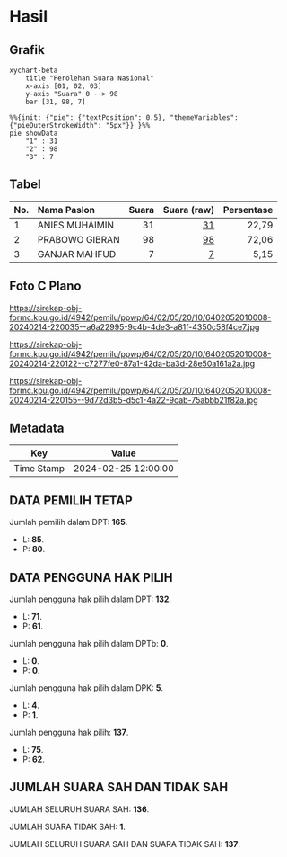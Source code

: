 # Hasil

## Grafik

```mermaid
xychart-beta
    title "Perolehan Suara Nasional"
    x-axis [01, 02, 03]
    y-axis "Suara" 0 --> 98
    bar [31, 98, 7]
```

```mermaid
%%{init: {"pie": {"textPosition": 0.5}, "themeVariables": {"pieOuterStrokeWidth": "5px"}} }%%
pie showData
    "1" : 31
    "2" : 98
    "3" : 7
```

## Tabel

| No. | Nama Paslon    | Suara | Suara (raw) | Persentase |
|:--- |:-------------- | -----:| -----------:| ----------:|
| 1   | ANIES MUHAIMIN | 31    | [31][p-1]   | 22,79      |
| 2   | PRABOWO GIBRAN | 98    | [98][p-2]   | 72,06      |
| 3   | GANJAR MAHFUD  | 7     | [7][p-3]    | 5,15       |


[p-1]: https://github.com/gigit-pemilu/pemilu-2024/blob/main/pilpres/hitung-suara/sub/64-kalimantan-timur/sub/02-kutai-kartanegara/sub/05-muara-badak/sub/2010-gas-alam-badak-i/sub/008-tps/sub/paslon-1.txt
[p-2]: https://github.com/gigit-pemilu/pemilu-2024/blob/main/pilpres/hitung-suara/sub/64-kalimantan-timur/sub/02-kutai-kartanegara/sub/05-muara-badak/sub/2010-gas-alam-badak-i/sub/008-tps/sub/paslon-2.txt
[p-3]: https://github.com/gigit-pemilu/pemilu-2024/blob/main/pilpres/hitung-suara/sub/64-kalimantan-timur/sub/02-kutai-kartanegara/sub/05-muara-badak/sub/2010-gas-alam-badak-i/sub/008-tps/sub/paslon-3.txt

## Foto C Plano

https://sirekap-obj-formc.kpu.go.id/4942/pemilu/ppwp/64/02/05/20/10/6402052010008-20240214-220035--a6a22995-9c4b-4de3-a81f-4350c58f4ce7.jpg

https://sirekap-obj-formc.kpu.go.id/4942/pemilu/ppwp/64/02/05/20/10/6402052010008-20240214-220122--c7277fe0-87a1-42da-ba3d-28e50a161a2a.jpg

https://sirekap-obj-formc.kpu.go.id/4942/pemilu/ppwp/64/02/05/20/10/6402052010008-20240214-220155--9d72d3b5-d5c1-4a22-9cab-75abbb21f82a.jpg


## Metadata

| Key        | Value               |
| ---------- | ------------------- |
| Time Stamp | 2024-02-25 12:00:00 |


## DATA PEMILIH TETAP

Jumlah pemilih dalam DPT: **165**.
 * L: **85**.
 * P: **80**.

## DATA PENGGUNA HAK PILIH

Jumlah pengguna hak pilih dalam DPT: **132**.
 * L: **71**.
 * P: **61**.

Jumlah pengguna hak pilih dalam DPTb: **0**.
 * L: **0**.
 * P: **0**.

Jumlah pengguna hak pilih dalam DPK: **5**.
 * L: **4**.
 * P: **1**.

Jumlah pengguna hak pilih: **137**.
 * L: **75**.
 * P: **62**.

## JUMLAH SUARA SAH DAN TIDAK SAH

JUMLAH SELURUH SUARA SAH: **136**.

JUMLAH SUARA TIDAK SAH: **1**.

JUMLAH SELURUH SUARA SAH DAN SUARA TIDAK SAH: **137**.


